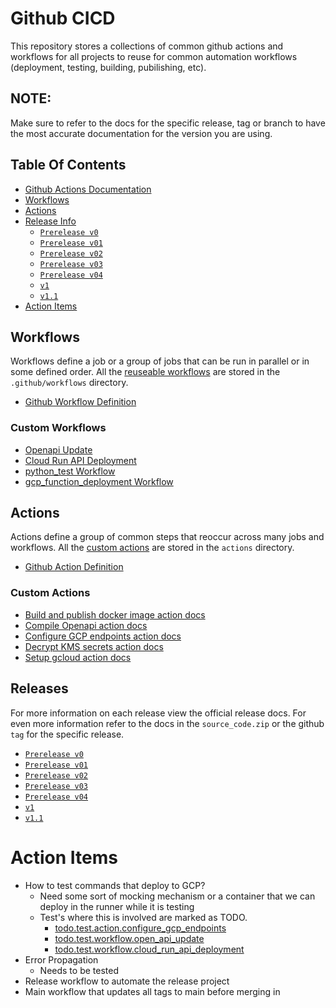 # Github CICD 
This repository stores a collections of common github actions and workflows for all projects to reuse for common automation workflows (deployment, testing, building, pubilishing, etc). 

## NOTE:
Make sure to refer to the docs for the specific release, tag or branch to have the most accurate documentation for the version you are using.

## Table Of Contents
* [Github Actions Documentation](https://docs.github.com/en/actions)
* [Workflows](#workflows)
* [Actions](#actions)
* [Release Info](#releases)
  * [`Prerelease v0`](./docs/releases/prerelease.v0.md)
  * [`Prerelease v01`](./docs/releases/prerelease.v01.md)
  * [`Prerelease v02`](./docs/releases/prerelease.v02.md)
  * [`Prerelease v03`](./docs/releases/prerelease.v03.md)
  * [`Prerelease v04`](./docs/releases/prerelease.v04.md)
  * [`v1`](./docs/releases/v1.md)
  * [`v1.1`](./docs/releases/v1.1.md)
* [Action Items](#action-items)

## Workflows
Workflows define a job or a group of jobs that can be run in parallel or in some defined order. All the 
[reuseable workflows](https://docs.github.com/en/actions/using-workflows/reusing-workflows) are stored in the `.github/workflows` directory.

* [Github Workflow Definition](https://docs.github.com/en/actions/learn-github-actions/understanding-github-actions#workflows)

### Custom Workflows
* [Openapi Update](./docs/workflows/openapi_update.md)
* [Cloud Run API Deployment](./docs/workflows/cloud_run_api_deployment.md)
* [python_test Workflow](../../docs/workflows/python_test.md)
* [gcp_function_deployment Workflow](../../docs/workflows/gcp_function_deployment.md)


## Actions
Actions define a group of common steps that reoccur across many jobs and workflows. All the 
[custom actions](https://docs.github.com/en/actions/creating-actions/about-custom-actions) are stored in the `actions` directory.

* [Github Action Definition](https://docs.github.com/en/actions/learn-github-actions/understanding-github-actions#actions)

### Custom Actions
* [Build and publish docker image action docs](./actions/build_and_publish_image/README.md)
* [Compile Openapi action docs](./actions/compile_openapi/README.md)
* [Configure GCP endpoints action docs](./actions/configure_gcp_endpoints/README.md)
* [Decrypt KMS secrets action docs](./actions/decrypt_kms_secrets/README.md)
* [Setup gcloud action docs](./actions/setup_gcloud/README.md)

## Releases
For more information on each release view the official release docs. For even more information refer to the docs in the `source_code.zip` or the github `tag` for the specific release.
  * [`Prerelease v0`](https://github.com/Auddia/cicd/releases/tag/v0)
  * [`Prerelease v01`](https://github.com/Auddia/cicd/releases/tag/v01)
  * [`Prerelease v02`](https://github.com/Auddia/cicd/releases/tag/v02)
  * [`Prerelease v03`](https://github.com/Auddia/cicd/releases/tag/v03)
  * [`Prerelease v04`](https://github.com/Auddia/cicd/releases/tag/v04)
  * [`v1`](https://github.com/Auddia/cicd/releases/tag/v1)
  * [`v1.1`](https://github.com/Auddia/cicd/releases/tag/v1.1)


# Action Items
* How to test commands that deploy to GCP?
  * Need some sort of mocking mechanism or a container that we can deploy in the runner while it is testing
  * Test's where this is involved are marked as TODO.
    * [todo.test.action.configure_gcp_endpoints](./.github/workflows/todo.test.action.configure_gcp_endpoints.yml)
    * [todo.test.workflow.open_api_update](./.github/workflows/todo.test.workflow.open_api_update.yml)
    * [todo.test.workflow.cloud_run_api_deployment](./.github/workflows/todo.test.workflow.cloud_run_api_deployment.yml)
* Error Propagation
  * Needs to be tested
* Release workflow to automate the release project
* Main workflow that updates all tags to main before merging in


